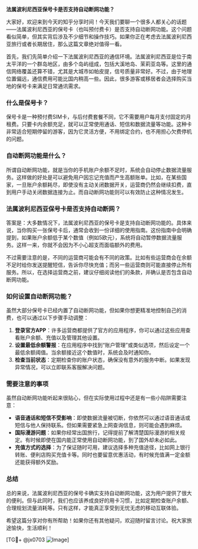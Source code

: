 **法属波利尼西亚保号卡是否支持自动断网功能？**

大家好，欢迎来到今天的知乎分享时间！今天我们要聊一个很多人都关心的话题——法属波利尼西亚的保号卡（也叫预付费卡）是否支持自动断网功能。这个问题看似简单，但其实背后涉及不少细节和操作技巧。如果你正在考虑去法属波利尼西亚旅行或者长期居住，那么这篇文章绝对值得一看。

首先，我们先简单介绍一下法属波利尼西亚的通信环境。法属波利尼西亚是位于南太平洋的一个群岛地区，由多个岛屿组成，包括大溪地岛、茉莉亚岛等。这里的通信网络覆盖还算不错，尤其是大城市如帕皮提，信号质量非常好。不过，由于地理位置偏远，通信费用可能比国内稍高一些。因此，很多游客或移居者会选择购买当地的保号卡来满足日常通讯需求。

### 什么是保号卡？

保号卡是一种预付费SIM卡，与后付费套餐不同，它不需要用户每月支付固定的月租费。只要卡内余额充足，就可以正常使用通话、短信和数据流量等功能。这种卡非常适合短期停留的游客，因为它灵活方便，不用绑定合约，也不用担心欠费停机的问题。

### 自动断网功能是什么？

所谓自动断网功能，就是当你的手机账户余额不足时，系统会自动停止数据流量服务。这样做的好处是可以避免用户因忘记充值而产生高额账单。比如，在某些国家，一旦账户余额耗尽，即使没有主动关闭数据开关，运营商仍然会继续扣费，直到用户手动关闭数据连接为止。而自动断网功能则可以有效防止这种情况发生。

### 法属波利尼西亚保号卡是否支持自动断网？

答案是：大多数情况下，法属波利尼西亚的保号卡是支持自动断网功能的。具体来说，当你购买一张保号卡后，通常会收到一份详细的使用指南。这份指南中会明确提到，如果账户余额低于某个数值（例如5欧元），系统将自动暂停数据流量服务。这样一来，你就不会因为不小心超支而面临额外的费用。

不过需要注意的是，不同的运营商可能会有不同的政策。比如有些运营商会在余额不足时给你发送提醒短信，告诉你尽快充值；而另一些运营商则可能直接停止所有服务。所以，在选择运营商之前，建议仔细阅读他们的条款，并确认是否包含自动断网功能。

### 如何设置自动断网功能？

虽然大部分保号卡已经内置了自动断网功能，但如果你想更精准地控制自己的消费，也可以通过以下步骤手动调整：

1. **登录官方APP**：许多运营商都提供了官方的应用程序，你可以通过这些应用查看账户余额、充值以及管理其他设置。
2. **设置最低余额警报**：在应用程序中找到“账户管理”或类似选项，然后设定一个最低余额阈值。当余额接近这个数值时，系统会及时通知你。
3. **检查当前状态**：定期检查你的账户状态，确保没有意外的服务中断。如果发现异常情况，可以立即联系客服解决问题。

### 需要注意的事项

虽然自动断网功能听起来很贴心，但在实际使用过程中还是有一些小陷阱需要注意：

- **语音通话和短信不受影响**：即使数据流量被切断，你依然可以通过语音通话或短信与他人保持联系。但如果需要紧急上网查询信息，则可能会遇到麻烦。
- **国际漫游问题**：如果你经常出国旅行，记得提前了解清楚国际漫游的相关规定。有时候即使在国内能正常使用自动断网功能，到了国外却未必如此。
- **充值方式的选择**：为了保证随时可用，建议选择多种充值途径，比如网上银行转账、便利店购买充值卡等。同时也要留意优惠活动，有时候充值满一定金额还能获得额外奖励。

### 总结

总的来说，法属波利尼西亚的保号卡确实支持自动断网功能，这为用户提供了很大的便利。但与此同时，我们也应该养成良好的用卡习惯，比如定期检查账户余额、合理规划流量消耗等。只有这样，才能真正享受到无忧无虑的移动互联体验。

希望这篇分享对你有所帮助！如果你还有其他疑问，欢迎随时留言讨论。祝大家旅途愉快，生活顺利！

[TG💪+ @jx0703 ![Image](https://github.com/user-attachments/assets/dbca1d08-cadb-493c-b0ec-ad6f7a83f270)]